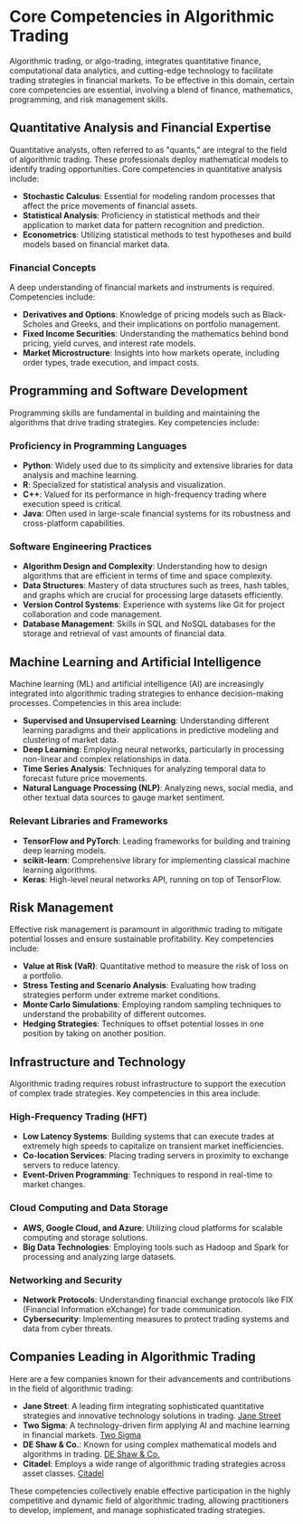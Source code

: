 # Core Competencies in Algorithmic Trading

Algorithmic trading, or algo-trading, integrates quantitative finance, computational data analytics, and cutting-edge technology to facilitate trading strategies in financial markets. To be effective in this domain, certain core competencies are essential, involving a blend of finance, mathematics, programming, and risk management skills.

## Quantitative Analysis and Financial Expertise

Quantitative analysts, often referred to as "quants," are integral to the field of algorithmic trading. These professionals deploy mathematical models to identify trading opportunities. Core competencies in quantitative analysis include:

- **Stochastic Calculus**: Essential for modeling random processes that affect the price movements of financial assets.
- **Statistical Analysis**: Proficiency in statistical methods and their application to market data for pattern recognition and prediction.
- **Econometrics**: Utilizing statistical methods to test hypotheses and build models based on financial market data.

### Financial Concepts

A deep understanding of financial markets and instruments is required. Competencies include:

- **Derivatives and Options**: Knowledge of pricing models such as Black-Scholes and Greeks, and their implications on portfolio management.
- **Fixed Income Securities**: Understanding the mathematics behind bond pricing, yield curves, and interest rate models.
- **Market Microstructure**: Insights into how markets operate, including order types, trade execution, and impact costs.

## Programming and Software Development

Programming skills are fundamental in building and maintaining the algorithms that drive trading strategies. Key competencies include:

### Proficiency in Programming Languages

- **Python**: Widely used due to its simplicity and extensive libraries for data analysis and machine learning.
- **R**: Specialized for statistical analysis and visualization.
- **C++**: Valued for its performance in high-frequency trading where execution speed is critical.
- **Java**: Often used in large-scale financial systems for its robustness and cross-platform capabilities.

### Software Engineering Practices

- **Algorithm Design and Complexity**: Understanding how to design algorithms that are efficient in terms of time and space complexity.
- **Data Structures**: Mastery of data structures such as trees, hash tables, and graphs which are crucial for processing large datasets efficiently.
- **Version Control Systems**: Experience with systems like Git for project collaboration and code management.
- **Database Management**: Skills in SQL and NoSQL databases for the storage and retrieval of vast amounts of financial data.

## Machine Learning and Artificial Intelligence

Machine learning (ML) and artificial intelligence (AI) are increasingly integrated into algorithmic trading strategies to enhance decision-making processes. Competencies in this area include:

- **Supervised and Unsupervised Learning**: Understanding different learning paradigms and their applications in predictive modeling and clustering of market data.
- **Deep Learning**: Employing neural networks, particularly in processing non-linear and complex relationships in data.
- **Time Series Analysis**: Techniques for analyzing temporal data to forecast future price movements.
- **Natural Language Processing (NLP)**: Analyzing news, social media, and other textual data sources to gauge market sentiment.

### Relevant Libraries and Frameworks

- **TensorFlow and PyTorch**: Leading frameworks for building and training deep learning models.
- **scikit-learn**: Comprehensive library for implementing classical machine learning algorithms.
- **Keras**: High-level neural networks API, running on top of TensorFlow.

## Risk Management

Effective risk management is paramount in algorithmic trading to mitigate potential losses and ensure sustainable profitability. Key competencies include:

- **Value at Risk (VaR)**: Quantitative method to measure the risk of loss on a portfolio.
- **Stress Testing and Scenario Analysis**: Evaluating how trading strategies perform under extreme market conditions.
- **Monte Carlo Simulations**: Employing random sampling techniques to understand the probability of different outcomes.
- **Hedging Strategies**: Techniques to offset potential losses in one position by taking on another position.

## Infrastructure and Technology

Algorithmic trading requires robust infrastructure to support the execution of complex trade strategies. Key competencies in this area include:

### High-Frequency Trading (HFT)

- **Low Latency Systems**: Building systems that can execute trades at extremely high speeds to capitalize on transient market inefficiencies.
- **Co-location Services**: Placing trading servers in proximity to exchange servers to reduce latency.
- **Event-Driven Programming**: Techniques to respond in real-time to market changes.

### Cloud Computing and Data Storage

- **AWS, Google Cloud, and Azure**: Utilizing cloud platforms for scalable computing and storage solutions.
- **Big Data Technologies**: Employing tools such as Hadoop and Spark for processing and analyzing large datasets.

### Networking and Security

- **Network Protocols**: Understanding financial exchange protocols like FIX (Financial Information eXchange) for trade communication.
- **Cybersecurity**: Implementing measures to protect trading systems and data from cyber threats.

## Companies Leading in Algorithmic Trading

Here are a few companies known for their advancements and contributions in the field of algorithmic trading:

- **Jane Street**: A leading firm integrating sophisticated quantitative strategies and innovative technology solutions in trading. [Jane Street](https://www.janestreet.com)
- **Two Sigma**: A technology-driven firm applying AI and machine learning in financial markets. [Two Sigma](https://www.twosigma.com)
- **DE Shaw & Co.**: Known for using complex mathematical models and algorithms in trading. [DE Shaw & Co.](https://www.deshaw.com)
- **Citadel**: Employs a wide range of algorithmic trading strategies across asset classes. [Citadel](https://www.citadel.com)

These competencies collectively enable effective participation in the highly competitive and dynamic field of algorithmic trading, allowing practitioners to develop, implement, and manage sophisticated trading strategies.